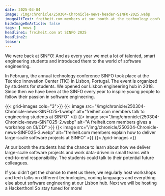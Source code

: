 ```yaml
---
date: 2025-03-04
image: /img/chronicle/250304-Chronicle-news-header-SINFO-2025.webp
imageAltText: freiheit.com members at our booth at the technology conference SINFO
hideImageOnArticle: false
tags: [ news ]
headline1: freiheit.com at SINFO 2025
headline2:
teaser:
---
```



We were back at SINFO! And as every year we met a lot of talented, smart engineering students and introduced them to the world of software engineering.

In February, the annual technology conference SINFO took place at the Técnico Innovation Center (TIC) in Lisbon, Portugal. The event is organized by students for students. We opened our Lisbon engineering hub in 2018. Since then we have been at the SINFO every year to inspire young people to follow their passion in software engineering.

{{< grid-images cols="3">}}
    {{< image src="/img/chronicle/250304-Chronicle-news-SINFO25-1.webp" alt="freiheit.com members talk to engineering students at SINFO" >}}
    {{< image src="/img/chronicle/250304-Chronicle-news-SINFO25-2.webp" alt="A freiheit.com members gives a workshop on CI/CD" >}}
    {{< image src="/img/chronicle/250304-Chronicle-news-SINFO25-3.webp" alt="freiheit.com members explain how to deliver large-scale software projects at SINFO" >}}
{{< /grid-images >}}

At our booth the students had the chance to learn about how we deliver large-scale software projects and work data-driven in small teams with end-to-end responsibility. The students could talk to their potential future colleagues.

If you didn’t get the chance to meet us there, we regularly host workshops and tech talks on different technologies, coding languages and everything else about software engineering at our Lisbon hub.
Next we will be hosting a Hackerthon! So stay tuned for more!
